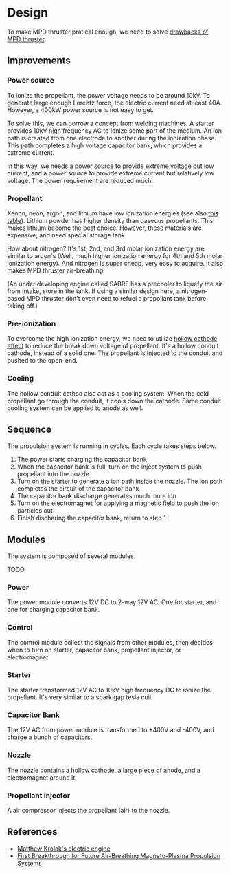 # Design

To make MPD thruster pratical enough, we need to solve [drawbacks of MPD thruster](Mpd.md#Drawbacks).

## Improvements

### Power source

To ionize the propellant, the power voltage needs to be around 10kV. To generate large enough Lorentz force, the electric current need at least 40A. However, a 400kW power source is not easy to get.

To solve this, we can borrow a concept from welding machines. A starter provides 10kV high frequency AC to ionize some part of the medium. An ion path is created from one electrode to another during the ionization phase. This path completes a high voltage capacitor bank, which provides a extreme current.

In this way, we needs a power source to provide extreme voltage but low current, and a power source to provide extreme current but relatively low voltage. The power requirement are reduced much.

### Propellant

Xenon, neon, argon, and lithium have low ionization energies (see also [this table](https://en.wikipedia.org/wiki/Molar_ionization_energies_of_the_elements)). Lithium powder has higher density than gaseous propellants. This makes lithium become the best choice. However, these materials are expensive, and need special storage tank.

How about nitrogen? It's 1st, 2nd, and 3rd molar ionization energy are similar to argon's (Well, much higher ionization energy for 4th and 5th molar ionization energy). And nitrogen is super cheap, very easy to acquire. It also makes MPD thruster air-breathing.

(An under developing engine called SABRE has a precooler to liquefy the air from intake, store in the tank. If using a similar design here, a nitrogen-based MPD thruster don't even need to refuel a propollant tank before taking off.)

### Pre-ionization

To overcome the high ionization energy, we need to utilize [hollow cathode effect](https://en.wikipedia.org/wiki/Hollow_cathode_effect) to reduce the break down voltage of propellant. It's a hollow conduit cathode, instead of a solid one. The propellant is injected to the conduit and pushed to the open-end.

### Cooling

The hollow conduit cathod also act as a cooling system. When the cold propellant go through the conduit, it cools down the cathode. Same conduit cooling system can be applied to anode as well.

## Sequence

The propulsion system is running in cycles. Each cycle takes steps below.

1. The power starts charging the capacitor bank
1. When the capacitor bank is full, turn on the inject system to push propellant into the nozzle
1. Turn on the starter to generate a ion path inside the nozzle. The ion path completes the circuit of the capacitor bank
1. The capacitor bank discharge generates much more ion
1. Turn on the electromagnet for applying a magnetic field to push the ion particles out
1. Finish discharing the capacitor bank, return to step 1

## Modules

The system is composed of several modules.

TODO.

### Power

The power module converts 12V DC to 2-way 12V AC. One for starter, and one for charging capacitor bank.

### Control

The control module collect the signals from other modules, then decides when to turn on starter, capacitor bank, propellant injector, or electromagnet.

### Starter

The starter transformed 12V AC to 10kV high frequency DC to ionize the propellant. It's very similar to a spark gap tesla coil.

### Capacitor Bank

The 12V AC from power module is transformed to +400V and -400V, and charge a bunch of capacitors.

### Nozzle

The nozzle contains a hollow cathode, a large piece of anode, and a electromagnet around it.

### Propellant injector

A air compressor injects the propellant (air) to the nozzle.

## References

* [Matthew Krolak's electric engine](http://www.myelectricengine.com/)
* [First Breakthrough for Future Air-Breathing Magneto-Plasma Propulsion Systems](https://arxiv.org/ftp/arxiv/papers/1609/1609.04054.pdf)

